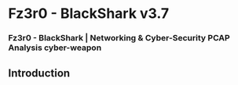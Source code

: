 # Fz3r0 - BlackShark v3.7

### Fz3r0 - BlackShark | Networking &amp; Cyber-Security PCAP Analysis cyber-weapon

## Introduction

